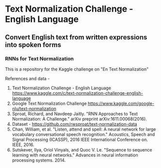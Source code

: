 # Text Normalization Challenge - English Language
## Convert English text from written expressions into spoken forms

### RNNs for Text Normalization

This is a repository for the Kaggle challenge on "En Text Normalization"

References and data -

1. Text Normalization Challenge - English Language
https://www.kaggle.com/c/text-normalization-challenge-english-language
2. Google Text Normalization Challenge
https://www.kaggle.com/google-nlu/text-normalization
3. Sproat, Richard, and Navdeep Jaitly. "RNN Approaches to Text Normalization: A Challenge." arXiv preprint arXiv:1611.00068(2016).
4. Dataset - https://github.com/rwsproat/text-normalization-data
5. Chan, William, et al. "Listen, attend and spell: A neural network for large vocabulary conversational speech recognition." Acoustics, Speech and Signal Processing (ICASSP), 2016 IEEE International Conference on. IEEE, 2016.
6. Sutskever, Ilya, Oriol Vinyals, and Quoc V. Le. "Sequence to sequence learning with neural networks." Advances in neural information processing systems. 2014.

